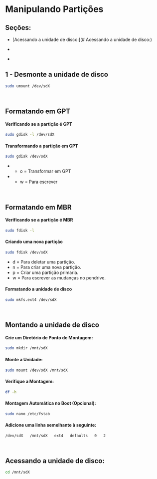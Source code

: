 # Manipulando Partições

## Seções:

- [Acessando a unidade de disco:](# Acessando a unidade de disco:)

- []()

- []()



## 1 - Desmonte a unidade de disco

```bash
sudo umount /dev/sdX

```

&nbsp;
&nbsp;


## Formatando em GPT

#### Verificando se a partição é GPT

```bash
sudo gdisk -l /dev/sdX

```

#### Transformando a partição em GPT

```bash
sudo gdisk /dev/sdX
```

* - o = Transformar em GPT
* - w = Para escrever

&nbsp;
&nbsp;


## Formatando em MBR

#### Verificando se a partição é MBR

```bash
sudo fdisk -l

```

#### Criando uma nova partição

```bash
sudo fdisk /dev/sdX

```

* d = Para deletar uma partição.
* n = Para criar uma nova partição.
* p = Criar uma partição primaria.
* w = Para escrever as mudanças no pendrive.

#### Formatando a unidade de disco

```bash
sudo mkfs.ext4 /dev/sdX

```

&nbsp;
&nbsp;


## Montando a unidade de disco

#### Crie um Diretório de Ponto de Montagem:

```bash
sudo mkdir /mnt/sdX

```

#### Monte a Unidade:

```bash
sudo mount /dev/sdX /mnt/sdX

```

#### Verifique a Montagem:

```bash
df -h

```

#### Montagem Automática no Boot (Opcional):

```bash
sudo nano /etc/fstab

```

#### Adicione uma linha semelhante à seguinte:

```bash
/dev/sdX   /mnt/sdX   ext4   defaults   0   2

```

&nbsp;
&nbsp;


## Acessando a unidade de disco:

```bash
cd /mnt/sdX

```

